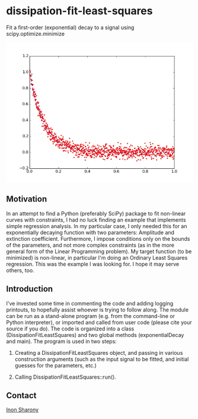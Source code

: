 # dissipation-fit-least-squares
Fit a first-order (exponential) decay to a signal using scipy.optimize.minimize

![Dissipation Fit Least Squares](DissipationFitLeastSquares.jpg)

## Motivation
In an attempt to find a Python (preferably SciPy) package to fit non-linear curves with constraints, I had no luck finding an example that implements simple regression analysis. 
In my particular case, I only needed this for an exponentially decaying function with two parameters: Amplitude and extinction coefficient. Furthermore, I impose conditions only on the bounds of the parameters, and not more complex constraints (as in the more general form of the Linear Programming problem).
My target function (to be minimized) is non-linear, in particular I'm doing an Ordinary Least Squares regression. This was the example I was looking for. I hope it may serve others, too.

## Introduction
I've invested some time in commenting the code and adding logging printouts, to hopefully assist whoever is trying to follow along.
The module can be run as a stand-alone program (e.g. from the command-line or Python interpreter), or imported and called from user code (please cite your source if you do).
The code is organized into a class (DissipationFitLeastSquares) and two global methods (exponentialDecay and main). The program is used in two steps:

1. Creating a DissipationFitLeastSquares object, and passing in various construction arguments (such as the input signal to be fitted, and initial guesses for the parameters, etc.)

2. Calling DissipationFitLeastSquares::run().

## Contact
[Inon Sharony](www.tau.ac.il/~inonshar)
